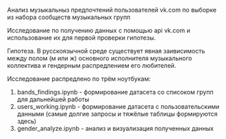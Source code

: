 Анализ музыкальныз предпочтений пользователей vk.com по выборке из набора сообществ музыкальных групп

Исследование по получению данных с помощью api vk.com и использование их для первой проверки гипотезы.

Гипотеза. 
В русскоязычной среде существует явная заивисимость между полом (м или ж) основного исполнителя музыкального коллектива и гендерным распредлением его любителей.

Исследование распредлено по трём ноутбукам:
1) bands_findings.ipynb - формирование датасета со списоком групп для дальнейшей работы
2) users_working.ipynb  - формирование датасета с пользовательскими данными (самые долгие запросы и тяжёлые таблицы формируются здесь)
3) gender_analyze.ipynb  - анализ и визуализация полученных данных

